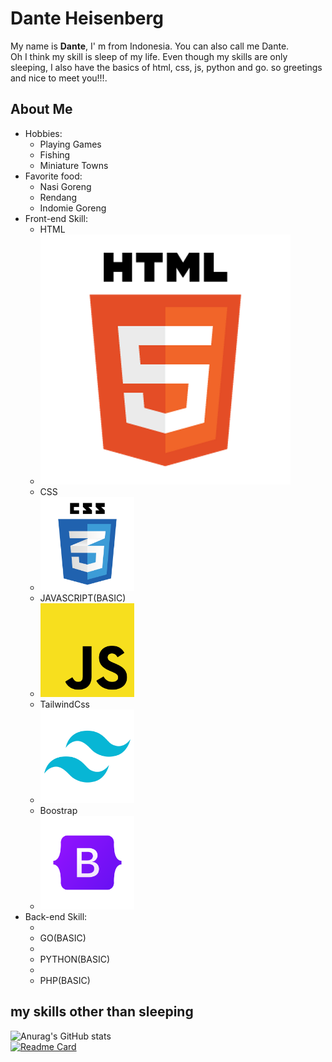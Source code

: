 <h1>Dante Heisenberg</h1>

<p>My name is <b>Dante</b>, I' m from Indonesia. You can also call me Dante.<br>
Oh I think my skill is sleep of my life. Even though my skills are only sleeping, I also have the basics of html, css, js, python and go. so greetings and nice to meet you!!!.<br>
</p>
<h2>About Me</h2>
<ul>
  <li>Hobbies:
    <ul>
        <li>Playing Games</li>
        <li>Fishing</li>
        <li>Miniature Towns</li>
    </ul>
  </li>
  <li>Favorite food:
      <ul>
        <li>Nasi Goreng</li>
        <li>Rendang</li>
        <li> Indomie Goreng</li>
      </ul>
  </li>
  <li>Front-end Skill:
    <ul>
      <li>HTML</li>
      <li>
        <img src="/img/html.png" styel="width:150px; list-style:none;" alt="html">
      </li>
      <li>CSS</li>
      <li>
        <img src="/img/css.png" style="width:150px; list-style:none;" alt="css">
      </li>
      <li>JAVASCRIPT(BASIC)</li>
      <li>
        <img src="/img/js.png" style="width:150px; list-style:none;" alt="JavasScript">
      </li>
      <li>TailwindCss</li>
      <li>
        <img src="/img/tailwind.png" style="width:150px; list-style:none;" alt="TailwindCss">
      </li>
      <li>Boostrap</li>
      <li>
        <img src="/img/boostrap.png" style="width:150px; list-style:none;" alt="Boostrap">
      </li>
    </ul>
  </li>
  <li>Back-end Skill: 
    <ul>
      <li>
        <img src="" alt="">
      </li>
      <li>GO(BASIC)</li>
      <li>
        <img src="" alt="">
      </li>
      <li>PYTHON(BASIC)</li>
      <li>
        <img src="" alt="">
      </li>
      <li>PHP(BASIC)</li>
    </ul>
  </li>
</ul>
<h2>my skills other than sleeping</h2>

![Anurag's GitHub stats](https://github-readme-stats.vercel.app/api?username=dante-heisenberg&show_icons=true&theme=radical)<br>
[![Readme Card](https://github-readme-stats.vercel.app/api/pin/?username=dante-heisenberg&repo=css-3)](https://github.com/anuraghazra/github-readme-stats)
